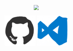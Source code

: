 <p align="center">
  <img src="https://github.com/CB-Info/CB-Info/blob/main/me.gif"/>
</p>



<p align="center" margin-top="5rem">
  <img width="100rem" src="https://github.com/CB-Info/CB-Info/blob/main/github.gif"/>
  <img width="100em" src="https://github.com/CB-Info/CB-Info/blob/main/vscode.gif"/>
</p>






<!--

**CB-Info/CB-Info** is a ✨ _special_ ✨ repository because its `README.md` (this file) appears on your GitHub profile.

Here are some ideas to get you started:

- Hi there 👋
- 🔭 I’m currently working on ...
- 🌱 I’m currently learning ...
- 👯 I’m looking to collaborate on ...
- 🤔 I’m looking for help with ...
- 💬 Ask me about ...
- 📫 How to reach me: ...
- 😄 Pronouns: ...
- ⚡ Fun fact: ...
-->
